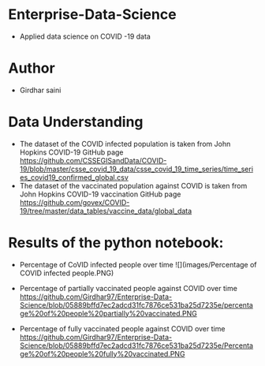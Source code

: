 # Enterprise-Data-Science 
 - Applied data science on COVID -19 data
# Author
  - Girdhar saini
# Data Understanding
 - The dataset of the COVID infected population is taken from John Hopkins COVID-19 GitHub page https://github.com/CSSEGISandData/COVID-19/blob/master/csse_covid_19_data/csse_covid_19_time_series/time_series_covid19_confirmed_global.csv
 - The dataset of the vaccinated population against COVID is taken from John Hopkins COVID-19 vaccination GitHub page https://github.com/govex/COVID-19/tree/master/data_tables/vaccine_data/global_data
# Results of the python notebook:
 - Percentage of CoVID infected people over time
![](images/Percentage of COVID infected people.PNG)

 - Percentage of partially vaccinated people against COVID over time
![]()https://github.com/Girdhar97/Enterprise-Data-Science/blob/05889bffd7ec2adcd31fc7876ce531ba25d7235e/percentage%20of%20people%20partially%20vaccinated.PNG
 - Percentage of fully vaccinated people against COVID over time
![]()https://github.com/Girdhar97/Enterprise-Data-Science/blob/05889bffd7ec2adcd31fc7876ce531ba25d7235e/Percentage%20of%20people%20fully%20vaccinated.PNG




